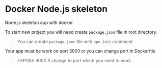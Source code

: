# Docker Node.js skeleton

Node.js skeleton app with docker  

To start new project you will need create `package.json` file in root directory.  

> You can create `package.json` file with `npm init` command

Your app must be work on port 3000 or you can change port in Dockerfile

> EXPOSE 3000 # change to port which you need to work  

    
